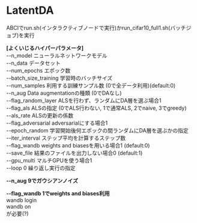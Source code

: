 # LatentDA

ABCIでrun.sh(インタラクティブノードで実行)かrun_cifar10_full1.sh(バッチジョブ)を実行  
  
**[よくいじるハイパーパラメータ]**  
--n_model ニューラルネットワークモデル   
--n_data データセット  
--num_epochs エポック数  
--batch_size_training 学習時のバッチサイズ  
--num_samples 利用する訓練サンプル数 (0で全データ利用)(default:0)  
--n_aug Data augmentationの種類 (0でDAなし)  
--flag_random_layer ALSを行わず、ランダムにDA層を選ぶ場合1  
--flag_als ALSの指定 (0でALS行わない, 1で通常ALS, 2でnaive, 3でgreedy)  
--als_rate ALSの更新の係数  
--flag_adversarial adversarialにする場合1  
--epoch_random 学習開始後何エポックの間ランダムにDA層を選ぶかの指定  
--iter_interval ステップ平均を計算するステップ数  
--flag_wandb weights and biasesを用いる場合1 (default:0)  
--save_file 結果のファイルを出力しない場合0 (default:1)  
--gpu_multi マルチGPUを使う場合1  
--loop 0 繰り返し実行の指定  
  
  
**--n_aug 9でガウシアンノイズ</span>**  
  
**--flag_wandb 1でweights and biases利用**  
wandb login  
wandb on  
が必要(?)  
